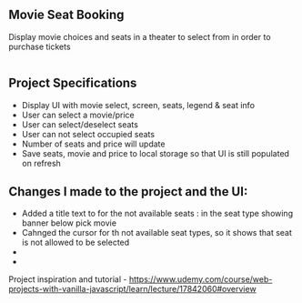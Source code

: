## Movie Seat Booking

Display movie choices and seats in a theater to select from in order to purchase tickets

<img src=" "></img>

## Project Specifications

- Display UI with movie select, screen, seats, legend & seat info
- User can select a movie/price
- User can select/deselect seats
- User can not select occupied seats
- Number of seats and price will update
- Save seats, movie and price to local storage so that UI is still populated on refresh

## Changes I made to the project and the UI: 

- Added a title text to for the not available seats : in the seat type showing banner below pick movie
- Cahnged the cursor for th not available seat types, so it shows that seat is not allowed to be selected
-
-

Project inspiration and tutorial - https://www.udemy.com/course/web-projects-with-vanilla-javascript/learn/lecture/17842060#overview
